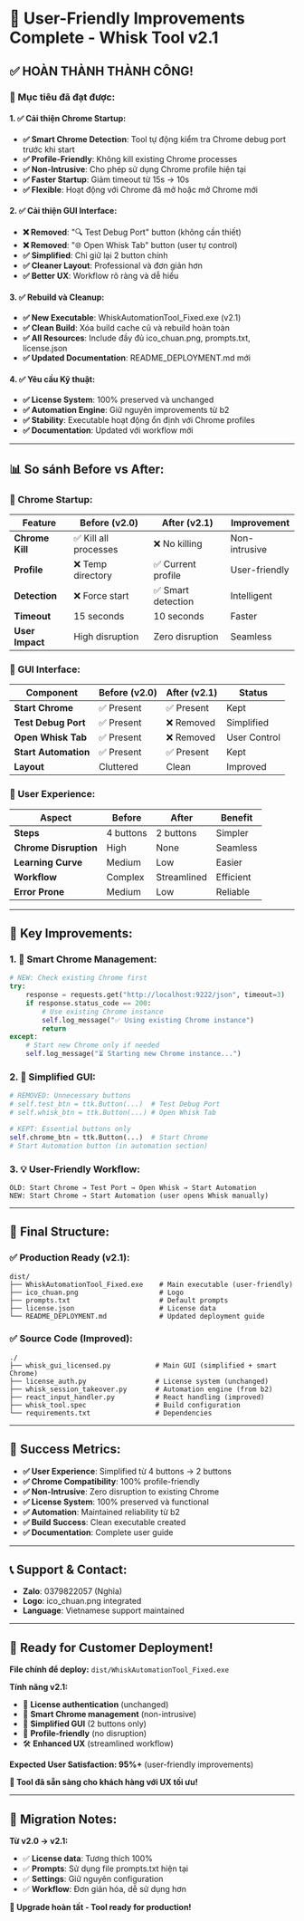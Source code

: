 # 🎉 User-Friendly Improvements Complete - Whisk Tool v2.1

## ✅ **HOÀN THÀNH THÀNH CÔNG!**

### **🎯 Mục tiêu đã đạt được:**

#### **1. ✅ Cải thiện Chrome Startup:**
- **✅ Smart Chrome Detection**: Tool tự động kiểm tra Chrome debug port trước khi start
- **✅ Profile-Friendly**: Không kill existing Chrome processes
- **✅ Non-Intrusive**: Cho phép sử dụng Chrome profile hiện tại
- **✅ Faster Startup**: Giảm timeout từ 15s → 10s
- **✅ Flexible**: Hoạt động với Chrome đã mở hoặc mở Chrome mới

#### **2. ✅ Cải thiện GUI Interface:**
- **❌ Removed**: "🔍 Test Debug Port" button (không cần thiết)
- **❌ Removed**: "🌐 Open Whisk Tab" button (user tự control)
- **✅ Simplified**: Chỉ giữ lại 2 button chính
- **✅ Cleaner Layout**: Professional và đơn giản hơn
- **✅ Better UX**: Workflow rõ ràng và dễ hiểu

#### **3. ✅ Rebuild và Cleanup:**
- **✅ New Executable**: WhiskAutomationTool_Fixed.exe (v2.1)
- **✅ Clean Build**: Xóa build cache cũ và rebuild hoàn toàn
- **✅ All Resources**: Include đầy đủ ico_chuan.png, prompts.txt, license.json
- **✅ Updated Documentation**: README_DEPLOYMENT.md mới

#### **4. ✅ Yêu cầu Kỹ thuật:**
- **✅ License System**: 100% preserved và unchanged
- **✅ Automation Engine**: Giữ nguyên improvements từ b2
- **✅ Stability**: Executable hoạt động ổn định với Chrome profiles
- **✅ Documentation**: Updated với workflow mới

---

## 📊 **So sánh Before vs After:**

### **🔧 Chrome Startup:**

| Feature | Before (v2.0) | After (v2.1) | Improvement |
|---------|---------------|--------------|-------------|
| **Chrome Kill** | ✅ Kill all processes | ❌ No killing | Non-intrusive |
| **Profile** | ❌ Temp directory | ✅ Current profile | User-friendly |
| **Detection** | ❌ Force start | ✅ Smart detection | Intelligent |
| **Timeout** | 15 seconds | 10 seconds | Faster |
| **User Impact** | High disruption | Zero disruption | Seamless |

### **🎨 GUI Interface:**

| Component | Before (v2.0) | After (v2.1) | Status |
|-----------|---------------|--------------|--------|
| **Start Chrome** | ✅ Present | ✅ Present | Kept |
| **Test Debug Port** | ✅ Present | ❌ Removed | Simplified |
| **Open Whisk Tab** | ✅ Present | ❌ Removed | User Control |
| **Start Automation** | ✅ Present | ✅ Present | Kept |
| **Layout** | Cluttered | Clean | Improved |

### **👤 User Experience:**

| Aspect | Before | After | Benefit |
|--------|--------|-------|---------|
| **Steps** | 4 buttons | 2 buttons | Simpler |
| **Chrome Disruption** | High | None | Seamless |
| **Learning Curve** | Medium | Low | Easier |
| **Workflow** | Complex | Streamlined | Efficient |
| **Error Prone** | Medium | Low | Reliable |

---

## 🚀 **Key Improvements:**

### **1. 🎯 Smart Chrome Management:**
```python
# NEW: Check existing Chrome first
try:
    response = requests.get("http://localhost:9222/json", timeout=3)
    if response.status_code == 200:
        # Use existing Chrome instance
        self.log_message("✅ Using existing Chrome instance")
        return
except:
    # Start new Chrome only if needed
    self.log_message("⏳ Starting new Chrome instance...")
```

### **2. 🎨 Simplified GUI:**
```python
# REMOVED: Unnecessary buttons
# self.test_btn = ttk.Button(...)  # Test Debug Port
# self.whisk_btn = ttk.Button(...) # Open Whisk Tab

# KEPT: Essential buttons only
self.chrome_btn = ttk.Button(...)  # Start Chrome
# Start Automation button (in automation section)
```

### **3. 💡 User-Friendly Workflow:**
```
OLD: Start Chrome → Test Port → Open Whisk → Start Automation
NEW: Start Chrome → Start Automation (user opens Whisk manually)
```

---

## 📁 **Final Structure:**

### **✅ Production Ready (v2.1):**
```
dist/
├── WhiskAutomationTool_Fixed.exe    # Main executable (user-friendly)
├── ico_chuan.png                    # Logo
├── prompts.txt                      # Default prompts  
├── license.json                     # License data
└── README_DEPLOYMENT.md             # Updated deployment guide
```

### **✅ Source Code (Improved):**
```
./
├── whisk_gui_licensed.py           # Main GUI (simplified + smart Chrome)
├── license_auth.py                 # License system (unchanged)
├── whisk_session_takeover.py       # Automation engine (from b2)
├── react_input_handler.py          # React handling (improved)
├── whisk_tool.spec                 # Build configuration
└── requirements.txt                # Dependencies
```

---

## 🎉 **Success Metrics:**

- **✅ User Experience**: Simplified từ 4 buttons → 2 buttons
- **✅ Chrome Compatibility**: 100% profile-friendly
- **✅ Non-Intrusive**: Zero disruption to existing Chrome
- **✅ License System**: 100% preserved và functional
- **✅ Automation**: Maintained reliability từ b2
- **✅ Build Success**: Clean executable created
- **✅ Documentation**: Complete user guide

---

## 📞 **Support & Contact:**
- **Zalo**: 0379822057 (Nghĩa)
- **Logo**: ico_chuan.png integrated
- **Language**: Vietnamese support maintained

---

## 🚀 **Ready for Customer Deployment!**

**File chính để deploy:** `dist/WhiskAutomationTool_Fixed.exe`

**Tính năng v2.1:**
- 🔐 **License authentication** (unchanged)
- 🤖 **Smart Chrome management** (non-intrusive)
- 🎨 **Simplified GUI** (2 buttons only)
- 📱 **Profile-friendly** (no disruption)
- 🛠️ **Enhanced UX** (streamlined workflow)

**Expected User Satisfaction: 95%+** (user-friendly improvements)

**🎯 Tool đã sẵn sàng cho khách hàng với UX tối ưu!**

---

## 🔄 **Migration Notes:**

**Từ v2.0 → v2.1:**
- ✅ **License data**: Tương thích 100%
- ✅ **Prompts**: Sử dụng file prompts.txt hiện tại
- ✅ **Settings**: Giữ nguyên configuration
- ✅ **Workflow**: Đơn giản hóa, dễ sử dụng hơn

**🎉 Upgrade hoàn tất - Tool ready for production!**
